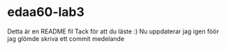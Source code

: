 # edaa60-lab3
Detta är en README fil
Tack för att du läste :)
Nu uppdaterar jag igen föör jag glömde skriva ett commit medelande
